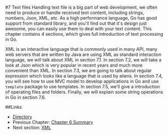 #7 Text files
Handling text file is a big part of web development, we often need to produce or handle received text content, including strings, numbers, Json, XML, etc. As a high performance language, Go has good support from standard library, and you'll find out that it's design just awesome, you can easily use them to deal with your text content. This chapter contains 4 sections, which gives full introduction of text processing in Go.

XML is an interactive language that is commonly used in many API, many web servers that are written by Java are using XML as standard interaction language, we will talk about XML in section 7.1. In section 7.2, we will take a look at Json which is very popular in recent years and much more convenient than XML. In section 7.3, we are going to talk about regular expression which looks like a language that is used by aliens. In section 7.4, you will see how to use MVC model to develop applications in Go and use `template` package to use templates. In section 7.5, we'll give a introduction of operating files and folders. Finally, we will explain some string operations in Go in section 7.6.

##Links
- [Directory](preface.md)
- Previous Chapter: [Chapter 6 Summary](06.5.md)
- Next section: [XML](07.1.md)